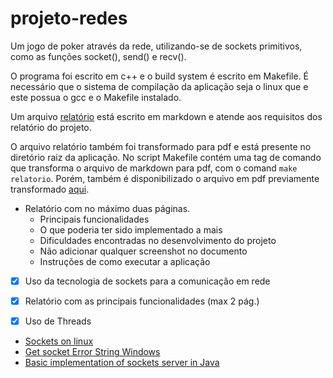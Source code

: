# projeto-redes
Um jogo de poker através da rede, utilizando-se de sockets primitivos, como as funções socket(), send() e recv().

O programa foi escrito em c++ e o build system é escrito em Makefile. É necessário que o sistema de compilação da aplicação seja o linux que e este possua o gcc e o Makefile instalado.

Um arquivo [relatório](relatorio.md) está escrito em markdown e atende aos requisitos dos relatório do projeto.

O arquivo relatório também foi transformado para pdf e está presente no diretório raiz da aplicação. No script Makefile contém uma tag de comando que transforma o arquivo de markdown para pdf, com o comand `make relatorio`. Porém, também é disponibilizado o arquivo em pdf previamente transformado [aqui](relatorio.pdf).

* Relatório com no máximo duas páginas.
    * Principais funcionalidades
    * O que poderia ter sido implementado a mais
    * Dificuldades encontradas no desenvolvimento do projeto
    * Não adicionar qualquer screenshot no documento
    * Instruções de como executar a aplicação

 - [x] Uso da tecnologia de sockets para a comunicação em rede
 - [x] Relatório com as principais funcionalidades (max 2 pág.)
 - [x] Uso de Threads


* [Sockets on linux](https://linux.die.net/man/7/socket)
* [Get socket Error String Windows](https://stackoverflow.com/questions/3400922/how-do-i-retrieve-an-error-string-from-wsagetlasterror)
* [Basic implementation of sockets server in Java](https://www.geeksforgeeks.org/multithreaded-servers-in-java/)
